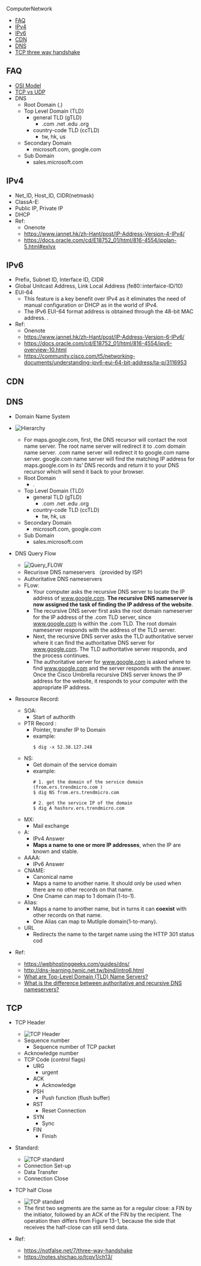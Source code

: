 ComputerNetwork
- [FAQ](#faq)
- [IPv4](#ipv4)
- [IPv6](#ipv6)
- [CDN](#cdn)
- [DNS](#dns)
- [TCP three way handshake](#tcp-three-way-handshake)

## FAQ
  * [OSI Model](https://en.wikipedia.org/wiki/OSI_model)
  * [TCP vs UDP](https://stackoverflow.com/questions/5970383/difference-between-tcp-and-udp)
  * DNS
    * Root Domain (.)
    * Top Level Domain (TLD)
      * general TLD (gTLD)
        * .com .net .edu .org
      * country-code TLD (ccTLD)
        * tw, hk, us
    * Secondary Domain
      * microsoft.com, google.com
    * Sub Domain
      * sales.microsoft.com


## IPv4
  * Net_ID, Host_ID, CIDR(netmask)
  * ClassA-E:
  * Public IP, Private IP
  * DHCP
  * Ref:
    * Onenote
    * https://www.jannet.hk/zh-Hant/post/IP-Address-Version-4-IPv4/
    * https://docs.oracle.com/cd/E18752_01/html/816-4554/ipplan-5.html#exlvx


## IPv6
 * Prefix, Subnet ID, Interface ID, CIDR
 * Global Unitcast Address, Link Local Address (fe80::interfaice-ID/10)
 * EUI-64
   * This feature is a key benefit over IPv4 as it eliminates the need of manual configuration or DHCP as in the world of IPv4.
   * The IPv6 EUI-64 format address is obtained through the 48-bit MAC address. .
 * Ref:
   * Onenote
   * https://www.jannet.hk/zh-Hant/post/IP-Address-Version-6-IPv6/
   * https://docs.oracle.com/cd/E18752_01/html/816-4554/ipv6-overview-10.html
   * https://community.cisco.com/t5/networking-documents/understanding-ipv6-eui-64-bit-address/ta-p/3116953

## CDN


## DNS
  * Domain Name System
  * ![Hierarchy](./images/hierarchy.png)
    * For maps.google.com, first, the DNS recursor will contact the root name server. The root name server will redirect it to .com domain name server. .com name server will redirect it to google.com name server. google.com name server will find the matching IP address for maps.google.com in its’ DNS records and return it to your DNS recursor which will send it back to your browser.
    * Root Domain
      * .
    * Top Level Domain (TLD)
      * general TLD (gTLD)
        * .com .net .edu .org
      * country-code TLD (ccTLD)
        * tw, hk, us
    * Secondary Domain
      * microsoft.com, google.com
    * Sub Domain
      * sales.microsoft.com
  * DNS Query Flow
    * ![Query_FLOW](./images/dns_query_flow.jpg)
    * Recurisve DNS nameservers （provided by ISP)
    * Authoritative DNS nameservers
    * FLow:
      * Your computer asks the recursive DNS server to locate the IP address of www.google.com. **The recursive DNS nameserver is now assigned the task of finding the IP address of the website**.
      * The recursive DNS server first asks the root domain nameserver for the IP address of the .com TLD server, since www.google.com is within the .com TLD. The root domain nameserver responds with the address of the TLD server.
      * Next, the recursive DNS server asks the TLD authoritative server where it can find the authoritative DNS server for www.google.com. The TLD authoritative server responds, and the process continues.
      * The authoritative server for www.google.com is asked where to find www.google.com and the server responds with the answer. Once the Cisco Umbrella recursive DNS server knows the IP address for the website, it responds to your computer with the appropriate IP address.

  * Resource Record:
    * SOA:
      * Start of authorith
    * PTR Record :
      * Pointer, transfer IP to Domain
      * example:
        ```shell
        $ dig -x 52.38.127.248
        ```
    * NS:
      * Get domain of the service domain
      * example:
        ```shell
        # 1. get the domain of the service domain (from.ers.trendmicro.com )
        $ dig NS from.ers.trendmicro.com

        # 2. get the service IP of the domain
        $ dig A hashsrv.ers.trendmicro.com
        ```
    * MX:
      * Mail exchange
    * A:
      * IPv4 Answer
      * **Maps a name to one or more IP addresses**, when the IP are known and stable.
    * AAAA:
      * IPv6 Answer
    * CNAME:
      * Canonical name
      * Maps a name to another name. It should only be used when there are no other records on that name.
      * One Cname can map to 1 domain (1-to-1).
    * Alias:
      * Maps a name to another name, but in turns it can **coexist** with other records on that name.
      * One Alias can map to Mutliple domain(1-to-many).
    * URL
      * Redirects the name to the target name using the HTTP 301 status cod

  * Ref:
    * https://webhostinggeeks.com/guides/dns/
    * http://dns-learning.twnic.net.tw/bind/intro6.html
    * [What are Top-Level Domain (TLD) Name Servers?](https://dnsmap.io/articles/what-are-top-level-domain-(tld)-name-servers)
    * [What is the difference between authoritative and recursive DNS nameservers?](https://umbrella.cisco.com/blog/what-is-the-difference-between-authoritative-and-recursive-dns-nameservers)

## TCP
  * TCP Header
    * ![TCP Header](./images/TCP_header.png)
    * Sequence number
      * Sequence number of TCP packet
    * Acknowledge number
    * TCP Code (control flags)
      * URG
        * urgent
      * ACK
        * Acknowledge
      * PSH
        * Push function (flush buffer)
      * RST
        * Reset Connection
      * SYN
        * Sync
      * FIN
        * Finish

  * Standard:
    * ![TCP standard](./images/TCP_flow.png)
    * Connection Set-up
    * Data Transfer
    * Connection Close

  * TCP half Close
    * ![TCP standard](./images/TCP_half_close.png)
    * The first two segments are the same as for a regular close: a FIN by the initiator, followed by an ACK of the FIN by the recipient. The operation then differs from Figure 13-1, because the side that receives the half-close can still send data.
  * Ref:
    * https://notfalse.net/7/three-way-handshake
    * https://notes.shichao.io/tcpv1/ch13/
